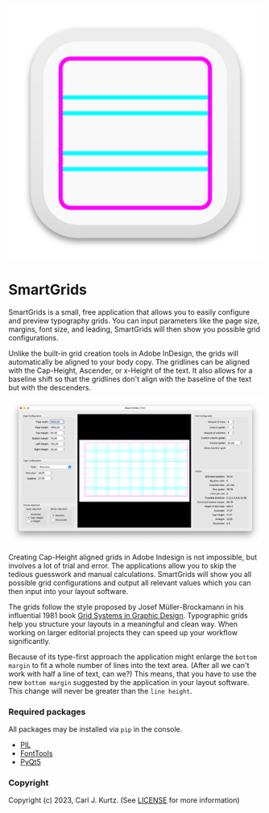![app icon](assets/smart_grids-icon.png)

# SmartGrids

SmartGrids is a small, free application that allows you to easily configure and preview typography grids.
You can input parameters like the page size, margins, font size, and leading, SmartGrids will then show you possible grid configurations.

Unlike the built-in grid creation tools in Adobe InDesign, the grids will automatically be aligned to your body copy. The gridlines can be aligned with the Cap-Height, Ascender, or x-Height of the text. It also allows for a baseline shift so that the gridlines don't align with the baseline of the text but with the descenders.

![preview image](assets/readme_image-1.png)

Creating Cap-Height aligned grids in Adobe Indesign is not impossible, but involves a lot of trial and error. The applications allow you to skip the tedious guesswork and manual calculations. SmartGrids will show you all possible grid configurations and output all relevant values which you can then input into your layout software.

The grids follow the style proposed by Josef Müller-Brockamann in his influential 1981 book [Grid Systems in Graphic Design](https://books.google.de/books/about/Grid_Systems_in_Graphic_Design_a_Visual.html?id=YOgtwAEACAAJ&redir_esc=y). Typographic grids help you structure your layouts in a meaningful and clean way. When working on larger editorial projects they can speed up your workflow significantly.

Because of its type-first approach the application might enlarge the ```bottom margin``` to fit a whole number of lines into the text area. (After all we can't work with half a line of text, can we?) This means, that you have to use the new ```bottom margin``` suggested by the application in your layout software. This change will never be greater than the ```line height```.

### Required packages
All packages may be installed via ```pip``` in the console.

- [PIL](https://pypi.org/project/Pillow/)
- [FontTools](https://pypi.org/project/fonttools/)
- [PyQt5](https://pypi.org/project/PyQt5/)

### Copyright
Copyright (c) 2023, Carl J. Kurtz. (See [LICENSE](LICENSE) for more information)